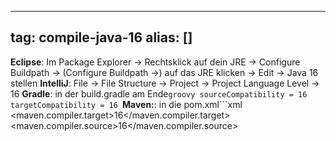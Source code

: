 
---
tag: compile-java-16
alias: []
---

**Eclipse**: Im Package Explorer -> Rechtsklick auf dein JRE -> Configure Buildpath -> (Configure Buildpath ->) auf das JRE klicken -> Edit -> Java 16 stellen
**IntelliJ**: File -> File Structure -> Project -> Project Language Level -> 16
**Gradle**: in der build.gradle am Ende```groovy
sourceCompatibility = 16
targetCompatibility = 16
```**Maven:**: in die pom.xml```xml
<properties>
    <maven.compiler.target>16</maven.compiler.target>
    <maven.compiler.source>16</maven.compiler.source>
</properties>
```
